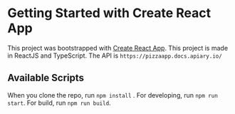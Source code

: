 # Getting Started with Create React App

This project was bootstrapped with [Create React App](https://github.com/facebook/create-react-app).
This project is made in ReactJS and TypeScript.
The API is `https://pizzaapp.docs.apiary.io/`

## Available Scripts

When you clone the repo, run `npm install` .
For developing, run `npm run start`.
For build, run `npm run build`.
